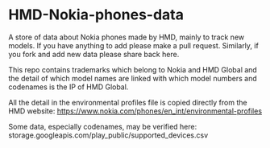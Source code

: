 # HMD-Nokia-phones-data
A store of data about Nokia phones made by HMD, mainly to track new models. If you have anything to add please make a pull request. Similarly, if you fork and add new data please share back here.

This repo contains trademarks which belong to Nokia and HMD Global and the detail of which model names are linked with which model numbers and codenames is the IP of HMD Global.

All the detail in the environmental profiles file is copied directly from the HMD website: https://www.nokia.com/phones/en_int/environmental-profiles

Some data, especially codenames, may be verified here: storage.googleapis.com/play_public/supported_devices.csv
